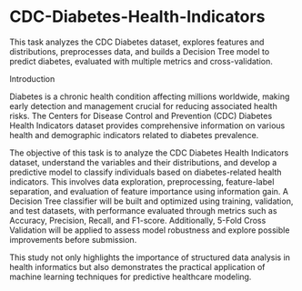 # CDC-Diabetes-Health-Indicators
This task analyzes the CDC Diabetes dataset, explores features and distributions, preprocesses data, and builds a Decision Tree model to predict diabetes, evaluated with multiple metrics and cross-validation.


Introduction

Diabetes is a chronic health condition affecting millions worldwide, making early detection and management crucial for reducing associated health risks. The Centers for Disease Control and Prevention (CDC) Diabetes Health Indicators dataset provides comprehensive information on various health and demographic indicators related to diabetes prevalence.

The objective of this task is to analyze the CDC Diabetes Health Indicators dataset, understand the variables and their distributions, and develop a predictive model to classify individuals based on diabetes-related health indicators. This involves data exploration, preprocessing, feature-label separation, and evaluation of feature importance using information gain. A Decision Tree classifier will be built and optimized using training, validation, and test datasets, with performance evaluated through metrics such as Accuracy, Precision, Recall, and F1-score. Additionally, 5-Fold Cross Validation will be applied to assess model robustness and explore possible improvements before submission.

This study not only highlights the importance of structured data analysis in health informatics but also demonstrates the practical application of machine learning techniques for predictive healthcare modeling.
